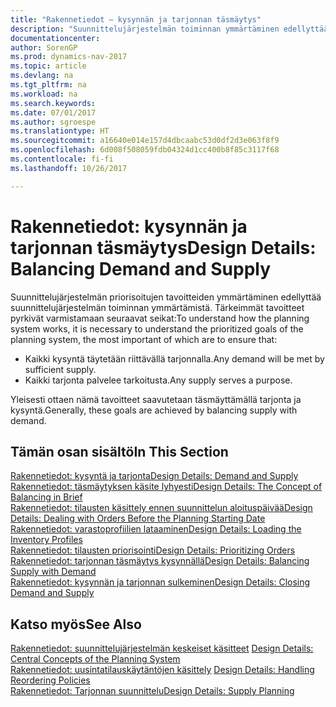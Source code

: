 ```yaml
---
title: "Rakennetiedot – kysynnän ja tarjonnan täsmäytys"
description: "Suunnittelujärjestelmän toiminnan ymmärtäminen edellyttää suunnittelujärjestelmän ensisijaisten tavoitteiden ymmärtämistä."
documentationcenter: 
author: SorenGP
ms.prod: dynamics-nav-2017
ms.topic: article
ms.devlang: na
ms.tgt_pltfrm: na
ms.workload: na
ms.search.keywords: 
ms.date: 07/01/2017
ms.author: sgroespe
ms.translationtype: HT
ms.sourcegitcommit: a16640e014e157d4dbcaabc53d0df2d3e063f8f9
ms.openlocfilehash: 6d008f508059fdb04324d1cc400b8f85c3117f68
ms.contentlocale: fi-fi
ms.lasthandoff: 10/26/2017

---
```

# <a name="design-details-balancing-demand-and-supply"></a><span data-ttu-id="1eb64-103">Rakennetiedot: kysynnän ja tarjonnan täsmäytys</span><span class="sxs-lookup"><span data-stu-id="1eb64-103">Design Details: Balancing Demand and Supply</span></span>
<span data-ttu-id="1eb64-104">Suunnittelujärjestelmän priorisoitujen tavoitteiden ymmärtäminen edellyttää suunnittelujärjestelmän toiminnan ymmärtämistä. Tärkeimmät tavoitteet pyrkivät varmistamaan seuraavat seikat:</span><span class="sxs-lookup"><span data-stu-id="1eb64-104">To understand how the planning system works, it is necessary to understand the prioritized goals of the planning system, the most important of which are to ensure that:</span></span>  

- <span data-ttu-id="1eb64-105">Kaikki kysyntä täytetään riittävällä tarjonnalla.</span><span class="sxs-lookup"><span data-stu-id="1eb64-105">Any demand will be met by sufficient supply.</span></span>  
- <span data-ttu-id="1eb64-106">Kaikki tarjonta palvelee tarkoitusta.</span><span class="sxs-lookup"><span data-stu-id="1eb64-106">Any supply serves a purpose.</span></span>  

<span data-ttu-id="1eb64-107">Yleisesti ottaen nämä tavoitteet saavutetaan täsmäyttämällä tarjonta ja kysyntä.</span><span class="sxs-lookup"><span data-stu-id="1eb64-107">Generally, these goals are achieved by balancing supply with demand.</span></span>  

## <a name="in-this-section"></a><span data-ttu-id="1eb64-108">Tämän osan sisältö</span><span class="sxs-lookup"><span data-stu-id="1eb64-108">In This Section</span></span>  
[<span data-ttu-id="1eb64-109">Rakennetiedot: kysyntä ja tarjonta</span><span class="sxs-lookup"><span data-stu-id="1eb64-109">Design Details: Demand and Supply</span></span>](design-details-demand-and-supply.md)  
[<span data-ttu-id="1eb64-110">Rakennetiedot: täsmäytyksen käsite lyhyesti</span><span class="sxs-lookup"><span data-stu-id="1eb64-110">Design Details: The Concept of Balancing in Brief</span></span>](design-details-the-concept-of-balancing-in-brief.md)  
[<span data-ttu-id="1eb64-111">Rakennetiedot: tilausten käsittely ennen suunnittelun aloituspäivää</span><span class="sxs-lookup"><span data-stu-id="1eb64-111">Design Details: Dealing with Orders Before the Planning Starting Date</span></span>](design-details-dealing-with-orders-before-the-planning-starting-date.md)  
[<span data-ttu-id="1eb64-112">Rakennetiedot: varastoprofiilien lataaminen</span><span class="sxs-lookup"><span data-stu-id="1eb64-112">Design Details: Loading the Inventory Profiles</span></span>](design-details-loading-the-inventory-profiles.md)  
[<span data-ttu-id="1eb64-113">Rakennetiedot: tilausten priorisointi</span><span class="sxs-lookup"><span data-stu-id="1eb64-113">Design Details: Prioritizing Orders</span></span>](design-details-prioritizing-orders.md)  
[<span data-ttu-id="1eb64-114">Rakennetiedot: tarjonnan täsmäytys kysynnällä</span><span class="sxs-lookup"><span data-stu-id="1eb64-114">Design Details: Balancing Supply with Demand</span></span>](design-details-balancing-supply-with-demand.md)  
[<span data-ttu-id="1eb64-115">Rakennetiedot: kysynnän ja tarjonnan sulkeminen</span><span class="sxs-lookup"><span data-stu-id="1eb64-115">Design Details: Closing Demand and Supply</span></span>](design-details-closing-demand-and-supply.md)  

## <a name="see-also"></a><span data-ttu-id="1eb64-116">Katso myös</span><span class="sxs-lookup"><span data-stu-id="1eb64-116">See Also</span></span>  
<span data-ttu-id="1eb64-117">[Rakennetiedot: suunnittelujärjestelmän keskeiset käsitteet](design-details-central-concepts-of-the-planning-system.md) </span><span class="sxs-lookup"><span data-stu-id="1eb64-117">[Design Details: Central Concepts of the Planning System](design-details-central-concepts-of-the-planning-system.md) </span></span>  
<span data-ttu-id="1eb64-118">[Rakennetiedot: uusintatilauskäytäntöjen käsittely](design-details-handling-reordering-policies.md) </span><span class="sxs-lookup"><span data-stu-id="1eb64-118">[Design Details: Handling Reordering Policies](design-details-handling-reordering-policies.md) </span></span>  
[<span data-ttu-id="1eb64-119">Rakennetiedot: Tarjonnan suunnittelu</span><span class="sxs-lookup"><span data-stu-id="1eb64-119">Design Details: Supply Planning</span></span>](design-details-supply-planning.md)

